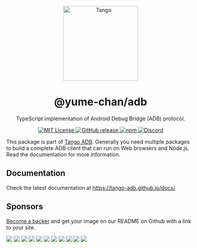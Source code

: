<p align="center">
    <img alt="Tango" src="https://raw.githubusercontent.com/yume-chan/ya-webadb/main/.github/logo.svg" width="200">
</p>

<h1 align="center">@yume-chan/adb</h1>

<p align="center">
    TypeScript implementation of Android Debug Bridge (ADB) protocol.
</p>

<p align="center">
    <a href="https://github.com/yume-chan/ya-webadb/blob/main/LICENSE">
        <img alt="MIT License" src="https://img.shields.io/github/license/yume-chan/ya-webadb">
    </a>
    <a href="https://github.com/yume-chan/ya-webadb/releases">
        <img alt="GitHub release" src="https://img.shields.io/github/v/release/yume-chan/ya-webadb?logo=github">
    </a>
    <a href="https://www.npmjs.com/package/@yume-chan/adb">
        <img alt="npm" src="https://img.shields.io/npm/dm/%40yume-chan/adb?logo=npm">
    </a>
    <a href="https://discord.gg/26k3ttC2PN">
        <img alt="Discord" src="https://img.shields.io/discord/1120215514732564502?logo=discord&logoColor=%23ffffff&label=Discord">
    </a>
</p>

This package is part of [Tango ADB](https://github.com/yume-chan/ya-webadb). Generally you need multiple packages to build a complete ADB client that can run on Web browsers and Node.js. Read the documentation for more information.

## Documentation

Check the latest documentation at https://tango-adb.github.io/docs/

## Sponsors

[Become a backer](https://opencollective.com/ya-webadb) and get your image on our README on Github with a link to your site.

<a href="https://opencollective.com/ya-webadb/backer/0/website?requireActive=false" target="_blank"><img src="https://opencollective.com/ya-webadb/backer/0/avatar.svg?requireActive=false"></a>
<a href="https://opencollective.com/ya-webadb/backer/1/website?requireActive=false" target="_blank"><img src="https://opencollective.com/ya-webadb/backer/1/avatar.svg?requireActive=false"></a>
<a href="https://opencollective.com/ya-webadb/backer/2/website?requireActive=false" target="_blank"><img src="https://opencollective.com/ya-webadb/backer/2/avatar.svg?requireActive=false"></a>
<a href="https://opencollective.com/ya-webadb/backer/3/website?requireActive=false" target="_blank"><img src="https://opencollective.com/ya-webadb/backer/3/avatar.svg?requireActive=false"></a>
<a href="https://opencollective.com/ya-webadb/backer/4/website?requireActive=false" target="_blank"><img src="https://opencollective.com/ya-webadb/backer/4/avatar.svg?requireActive=false"></a>
<a href="https://opencollective.com/ya-webadb/backer/5/website?requireActive=false" target="_blank"><img src="https://opencollective.com/ya-webadb/backer/5/avatar.svg?requireActive=false"></a>
<a href="https://opencollective.com/ya-webadb/backer/6/website?requireActive=false" target="_blank"><img src="https://opencollective.com/ya-webadb/backer/6/avatar.svg?requireActive=false"></a>
<a href="https://opencollective.com/ya-webadb/backer/7/website?requireActive=false" target="_blank"><img src="https://opencollective.com/ya-webadb/backer/7/avatar.svg?requireActive=false"></a>
<a href="https://opencollective.com/ya-webadb/backer/8/website?requireActive=false" target="_blank"><img src="https://opencollective.com/ya-webadb/backer/8/avatar.svg?requireActive=false"></a>
<a href="https://opencollective.com/ya-webadb/backer/9/website?requireActive=false" target="_blank"><img src="https://opencollective.com/ya-webadb/backer/9/avatar.svg?requireActive=false"></a>
<a href="https://opencollective.com/ya-webadb/backer/10/website?requireActive=false" target="_blank"><img src="https://opencollective.com/ya-webadb/backer/10/avatar.svg?requireActive=false"></a>
